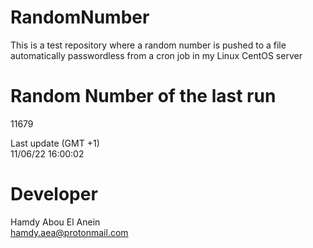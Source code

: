 # RandomNumber    
This is a test repository where a random number is pushed to a file automatically passwordless from a cron job in my Linux CentOS server    
# Random Number of the last run   
11679
      
Last update (GMT +1)    
11/06/22 16:00:02
# Developer    
Hamdy Abou El Anein   
hamdy.aea@protonmail.com
